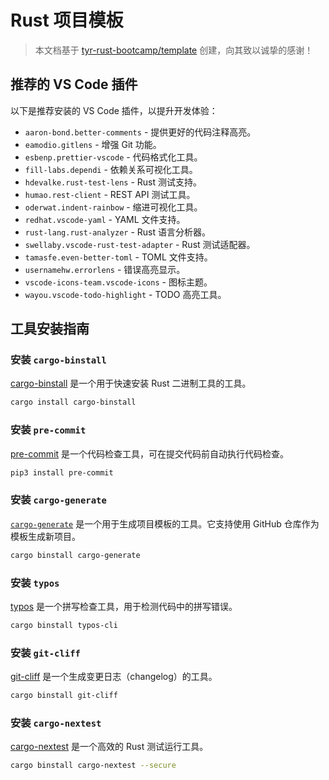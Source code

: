 # Rust 项目模板

> 本文档基于 [tyr-rust-bootcamp/template](https://github.com/tyr-rust-bootcamp/template) 创建，向其致以诚挚的感谢！

## 推荐的 VS Code 插件

以下是推荐安装的 VS Code 插件，以提升开发体验：

- `aaron-bond.better-comments` - 提供更好的代码注释高亮。
- `eamodio.gitlens` - 增强 Git 功能。
- `esbenp.prettier-vscode` - 代码格式化工具。
- `fill-labs.dependi` - 依赖关系可视化工具。
- `hdevalke.rust-test-lens` - Rust 测试支持。
- `humao.rest-client` - REST API 测试工具。
- `oderwat.indent-rainbow` - 缩进可视化工具。
- `redhat.vscode-yaml` - YAML 文件支持。
- `rust-lang.rust-analyzer` - Rust 语言分析器。
- `swellaby.vscode-rust-test-adapter` - Rust 测试适配器。
- `tamasfe.even-better-toml` - TOML 文件支持。
- `usernamehw.errorlens` - 错误高亮显示。
- `vscode-icons-team.vscode-icons` - 图标主题。
- `wayou.vscode-todo-highlight` - TODO 高亮工具。

## 工具安装指南

### 安装 `cargo-binstall`

[cargo-binstall](https://github.com/cargo-bins/cargo-binstall) 是一个用于快速安装 Rust 二进制工具的工具。

```bash
cargo install cargo-binstall
```

### 安装 `pre-commit`

[pre-commit](https://pre-commit.com/) 是一个代码检查工具，可在提交代码前自动执行代码检查。

```bash
pip3 install pre-commit
```

### 安装 `cargo-generate`

[`cargo-generate`](https://github.com/cargo-generate/cargo-generate) 是一个用于生成项目模板的工具。它支持使用 GitHub 仓库作为模板生成新项目。

```bash
cargo binstall cargo-generate
```

### 安装 `typos`

[typos](https://github.com/crate-ci/typos) 是一个拼写检查工具，用于检测代码中的拼写错误。

```bash
cargo binstall typos-cli
```

### 安装 `git-cliff`

[git-cliff](https://github.com/orhun/git-cliff) 是一个生成变更日志（changelog）的工具。

```bash
cargo binstall git-cliff
```

### 安装 `cargo-nextest`

[cargo-nextest](https://github.com/nextest-rs/nextest) 是一个高效的 Rust 测试运行工具。

```bash
cargo binstall cargo-nextest --secure
```
